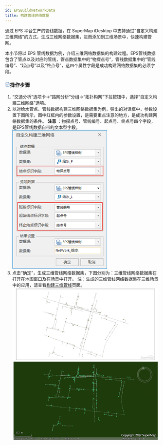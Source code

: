 ```yaml
---
id: EPSBuildNetworkData
title: 构建管线网络数据
---
```

通过 EPS 平台生产的管线数据，在 SuperMap iDesktop 中支持通过“自定义构建三维网络”的方式，生成三维网络数据集，进而添加到三维场景中，快速构建管网。

本小节将以 EPS 管线数据为例，介绍三维网络数据集的构建过程。EPS管线数据包含了管点以及对应的管线，管点数据集中的“物探点号”，管线数据集中的“管线编号”、“起点号”以及“终点号”，这四个属性字段是成功构建网络数据集的必须字段。

### ![](../../img/read.gif)操作步骤

  1. “交通分析”选项卡→“路网分析”分组→“拓扑构网”下拉按钮中，选择“自定义构建三维网络”选项。 
  2. 以对给水管点、管线数据构建三维网络数据集为例，弹出的对话框中，参数设置下图所示，图中红框内的参数设置，是需要重点注意的地方，是成功构建网络数据集的条件。 **注意** ：物探点号、管线编号、起点号、终点号四个字段，是EPS管线数据自带的文本型字段。  
    ![](img/BuildNetwork3D.png)  
  3. 点击“确定”，生成三维管线网络数据集，下图分别为：三维管线网络数据集在打开在地图窗口及在场景中打开。 注：生成的三维管线网络数据集在三维场景中的应用，请查看[构建三维管线](../../SceneOperation/Pipe3D/PipeStyle.htm)页面。 
![](img/BuildNetwork3DResult.png)  

